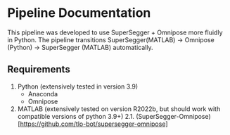 # Pipeline Documentation

This pipeline was developed to use SuperSegger + Omnipose more fluidly in Python. The pipeline transitions SuperSegger(MATLAB) -> Omnipose (Python) -> SuperSegger (MATLAB) automatically.

## Requirements

1. Python  (extensively tested in version 3.9)
   * Anaconda
   * Omnipose
2. MATLAB (extensively tested on version R2022b, but should work with compatible versions of python 3.9+)
2.1. (SuperSegger-Omnipose)[https://github.com/tlo-bot/supersegger-omnipose]  
